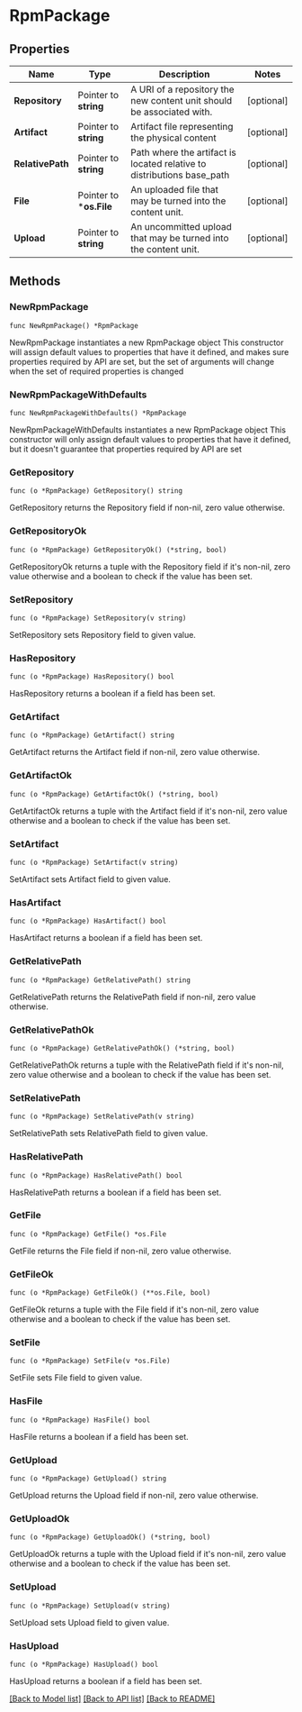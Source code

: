 # RpmPackage

## Properties

Name | Type | Description | Notes
------------ | ------------- | ------------- | -------------
**Repository** | Pointer to **string** | A URI of a repository the new content unit should be associated with. | [optional] 
**Artifact** | Pointer to **string** | Artifact file representing the physical content | [optional] 
**RelativePath** | Pointer to **string** | Path where the artifact is located relative to distributions base_path | [optional] 
**File** | Pointer to ***os.File** | An uploaded file that may be turned into the content unit. | [optional] 
**Upload** | Pointer to **string** | An uncommitted upload that may be turned into the content unit. | [optional] 

## Methods

### NewRpmPackage

`func NewRpmPackage() *RpmPackage`

NewRpmPackage instantiates a new RpmPackage object
This constructor will assign default values to properties that have it defined,
and makes sure properties required by API are set, but the set of arguments
will change when the set of required properties is changed

### NewRpmPackageWithDefaults

`func NewRpmPackageWithDefaults() *RpmPackage`

NewRpmPackageWithDefaults instantiates a new RpmPackage object
This constructor will only assign default values to properties that have it defined,
but it doesn't guarantee that properties required by API are set

### GetRepository

`func (o *RpmPackage) GetRepository() string`

GetRepository returns the Repository field if non-nil, zero value otherwise.

### GetRepositoryOk

`func (o *RpmPackage) GetRepositoryOk() (*string, bool)`

GetRepositoryOk returns a tuple with the Repository field if it's non-nil, zero value otherwise
and a boolean to check if the value has been set.

### SetRepository

`func (o *RpmPackage) SetRepository(v string)`

SetRepository sets Repository field to given value.

### HasRepository

`func (o *RpmPackage) HasRepository() bool`

HasRepository returns a boolean if a field has been set.

### GetArtifact

`func (o *RpmPackage) GetArtifact() string`

GetArtifact returns the Artifact field if non-nil, zero value otherwise.

### GetArtifactOk

`func (o *RpmPackage) GetArtifactOk() (*string, bool)`

GetArtifactOk returns a tuple with the Artifact field if it's non-nil, zero value otherwise
and a boolean to check if the value has been set.

### SetArtifact

`func (o *RpmPackage) SetArtifact(v string)`

SetArtifact sets Artifact field to given value.

### HasArtifact

`func (o *RpmPackage) HasArtifact() bool`

HasArtifact returns a boolean if a field has been set.

### GetRelativePath

`func (o *RpmPackage) GetRelativePath() string`

GetRelativePath returns the RelativePath field if non-nil, zero value otherwise.

### GetRelativePathOk

`func (o *RpmPackage) GetRelativePathOk() (*string, bool)`

GetRelativePathOk returns a tuple with the RelativePath field if it's non-nil, zero value otherwise
and a boolean to check if the value has been set.

### SetRelativePath

`func (o *RpmPackage) SetRelativePath(v string)`

SetRelativePath sets RelativePath field to given value.

### HasRelativePath

`func (o *RpmPackage) HasRelativePath() bool`

HasRelativePath returns a boolean if a field has been set.

### GetFile

`func (o *RpmPackage) GetFile() *os.File`

GetFile returns the File field if non-nil, zero value otherwise.

### GetFileOk

`func (o *RpmPackage) GetFileOk() (**os.File, bool)`

GetFileOk returns a tuple with the File field if it's non-nil, zero value otherwise
and a boolean to check if the value has been set.

### SetFile

`func (o *RpmPackage) SetFile(v *os.File)`

SetFile sets File field to given value.

### HasFile

`func (o *RpmPackage) HasFile() bool`

HasFile returns a boolean if a field has been set.

### GetUpload

`func (o *RpmPackage) GetUpload() string`

GetUpload returns the Upload field if non-nil, zero value otherwise.

### GetUploadOk

`func (o *RpmPackage) GetUploadOk() (*string, bool)`

GetUploadOk returns a tuple with the Upload field if it's non-nil, zero value otherwise
and a boolean to check if the value has been set.

### SetUpload

`func (o *RpmPackage) SetUpload(v string)`

SetUpload sets Upload field to given value.

### HasUpload

`func (o *RpmPackage) HasUpload() bool`

HasUpload returns a boolean if a field has been set.


[[Back to Model list]](../README.md#documentation-for-models) [[Back to API list]](../README.md#documentation-for-api-endpoints) [[Back to README]](../README.md)



